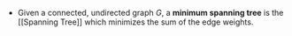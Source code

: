 - Given a connected, undirected graph $G$, a **minimum spanning tree** is the [[Spanning Tree]] which minimizes the sum of the edge weights.
